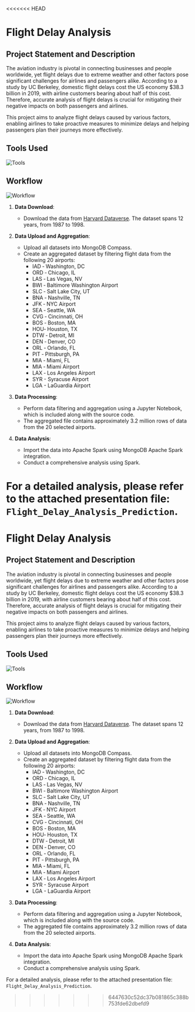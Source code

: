 <<<<<<< HEAD
# Flight Delay Analysis

## Project Statement and Description
The aviation industry is pivotal in connecting businesses and people worldwide, yet flight delays due to extreme weather and other factors pose significant challenges for airlines and passengers alike. According to a study by UC Berkeley, domestic flight delays cost the US economy $38.3 billion in 2019, with airline customers bearing about half of this cost. Therefore, accurate analysis of flight delays is crucial for mitigating their negative impacts on both passengers and airlines.

This project aims to analyze flight delays caused by various factors, enabling airlines to take proactive measures to minimize delays and helping passengers plan their journeys more effectively.

## Tools Used
![Tools](Tools.drawio.png)

## Workflow
![Workflow](ArchitecturalDiagram.png)

1. **Data Download**:
   - Download the data from [Harvard Dataverse](https://dataverse.harvard.edu/dataset.xhtml?persistentId=doi:10.7910/DVN/HG7NV7). The dataset spans 12 years, from 1987 to 1998.

2. **Data Upload and Aggregation**:
   - Upload all datasets into MongoDB Compass.
   - Create an aggregated dataset by filtering flight data from the following 20 airports:
     - IAD ‐ Washington, DC
     - ORD ‐ Chicago, IL
     - LAS ‐ Las Vegas, NV
     - BWI ‐ Baltimore Washington Airport
     - SLC ‐ Salt Lake City, UT
     - BNA ‐ Nashville, TN
     - JFK ‐ NYC Airport
     - SEA ‐ Seattle, WA
     - CVG ‐ Cincinnati, OH
     - BOS ‐ Boston, MA
     - HOU‐ Houston, TX
     - DTW ‐ Detroit, MI
     - DEN ‐ Denver, CO
     - ORL ‐ Orlando, FL
     - PIT ‐ Pittsburgh, PA
     - MIA ‐ Miami, FL
     - MIA ‐ Miami Airport
     - LAX ‐ Los Angeles Airport
     - SYR - Syracuse Airport
     - LGA - LaGuardia Airport

3. **Data Processing**:
   - Perform data filtering and aggregation using a Jupyter Notebook, which is included along with the source code.
   - The aggregated file contains approximately 3.2 million rows of data from the 20 selected airports.

4. **Data Analysis**:
   - Import the data into Apache Spark using MongoDB Apache Spark integration.
   - Conduct a comprehensive analysis using Spark.

For a detailed analysis, please refer to the attached presentation file: `Flight_Delay_Analysis_Prediction`.
=======
# Flight Delay Analysis

## Project Statement and Description
The aviation industry is pivotal in connecting businesses and people worldwide, yet flight delays due to extreme weather and other factors pose significant challenges for airlines and passengers alike. According to a study by UC Berkeley, domestic flight delays cost the US economy $38.3 billion in 2019, with airline customers bearing about half of this cost. Therefore, accurate analysis of flight delays is crucial for mitigating their negative impacts on both passengers and airlines.

This project aims to analyze flight delays caused by various factors, enabling airlines to take proactive measures to minimize delays and helping passengers plan their journeys more effectively.

## Tools Used
![Tools](Visualizations/Tools.drawio.png)

## Workflow
![Workflow](Visualizations/ArchitecturalDiagram.png)

1. **Data Download**:
   - Download the data from [Harvard Dataverse](https://dataverse.harvard.edu/dataset.xhtml?persistentId=doi:10.7910/DVN/HG7NV7). The dataset spans 12 years, from 1987 to 1998.

2. **Data Upload and Aggregation**:
   - Upload all datasets into MongoDB Compass.
   - Create an aggregated dataset by filtering flight data from the following 20 airports:
     - IAD ‐ Washington, DC
     - ORD ‐ Chicago, IL
     - LAS ‐ Las Vegas, NV
     - BWI ‐ Baltimore Washington Airport
     - SLC ‐ Salt Lake City, UT
     - BNA ‐ Nashville, TN
     - JFK ‐ NYC Airport
     - SEA ‐ Seattle, WA
     - CVG ‐ Cincinnati, OH
     - BOS ‐ Boston, MA
     - HOU‐ Houston, TX
     - DTW ‐ Detroit, MI
     - DEN ‐ Denver, CO
     - ORL ‐ Orlando, FL
     - PIT ‐ Pittsburgh, PA
     - MIA ‐ Miami, FL
     - MIA ‐ Miami Airport
     - LAX ‐ Los Angeles Airport
     - SYR - Syracuse Airport
     - LGA - LaGuardia Airport

3. **Data Processing**:
   - Perform data filtering and aggregation using a Jupyter Notebook, which is included along with the source code.
   - The aggregated file contains approximately 3.2 million rows of data from the 20 selected airports.

4. **Data Analysis**:
   - Import the data into Apache Spark using MongoDB Apache Spark integration.
   - Conduct a comprehensive analysis using Spark.

For a detailed analysis, please refer to the attached presentation file: `Flight_Delay_Analysis_Prediction`.
>>>>>>> 6447630c52dc37b081865c388b753fde62dbefd9
